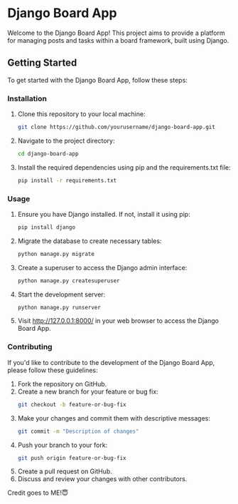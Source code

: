 # Django Board App

Welcome to the Django Board App! This project aims to provide a platform for managing posts and tasks within a board framework, built using Django.

## Getting Started

To get started with the Django Board App, follow these steps:

### Installation

1. Clone this repository to your local machine:

   ```bash
   git clone https://github.com/yourusername/django-board-app.git
   ```

2. Navigate to the project directory:

   ```bash
   cd django-board-app
   ```

3. Install the required dependencies using pip and the requirements.txt file:

   ```bash
   pip install -r requirements.txt
   ```

### Usage

1. Ensure you have Django installed. If not, install it using pip:

   ```bash
   pip install django
   ```

2. Migrate the database to create necessary tables:

   ```bash
   python manage.py migrate
   ```

3. Create a superuser to access the Django admin interface:

   ```bash
   python manage.py createsuperuser
   ```

4. Start the development server:

   ```bash
   python manage.py runserver
   ```

5. Visit http://127.0.0.1:8000/ in your web browser to access the Django Board App.

### Contributing

If you'd like to contribute to the development of the Django Board App, please follow these guidelines:

1. Fork the repository on GitHub.
2. Create a new branch for your feature or bug fix:
   ```bash
   git checkout -b feature-or-bug-fix
   ```
3. Make your changes and commit them with descriptive messages:
   ```bash
   git commit -m "Description of changes"
   ```
4. Push your branch to your fork:
   ```bash
   git push origin feature-or-bug-fix
   ```
5. Create a pull request on GitHub.
6. Discuss and review your changes with other contributors.

Credit goes to ME!😇
